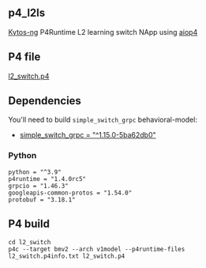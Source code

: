 ## p4_l2ls

[Kytos-ng](https://github.com/kytos-ng/kytos) P4Runtime L2 learning switch NApp using [aiop4](https://github.com/viniarck/aiop4)

## P4 file

[l2_switch.p4](./l2_switch/l2_switch.p4)

## Dependencies

You'll need to build `simple_switch_grpc` behavioral-model:

- [simple_switch_grpc = "^1.15.0-5ba62db0"](https://github.com/p4lang/behavioral-model/blob/main/targets/simple_switch_grpc/README.md)

### Python

```
python = "^3.9"
p4runtime = "1.4.0rc5"
grpcio = "1.46.3"
googleapis-common-protos = "1.54.0"
protobuf = "3.18.1"
```
## P4 build

```
cd l2_switch
p4c --target bmv2 --arch v1model --p4runtime-files l2_switch.p4info.txt l2_switch.p4
```

